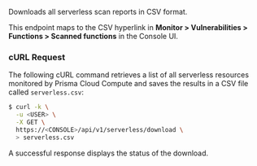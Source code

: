 Downloads all serverless scan reports in CSV format.

This endpoint maps to the CSV hyperlink in **Monitor > Vulnerabilities > Functions > Scanned functions** in the Console UI.

### cURL Request

The following cURL command retrieves a list of all serverless resources monitored by Prisma Cloud Compute and saves the results in a CSV file called `serverless.csv`:

```bash
$ curl -k \
  -u <USER> \
  -X GET \
  https://<CONSOLE>/api/v1/serverless/download \
  > serverless.csv
```

A successful response displays the status of the download.

